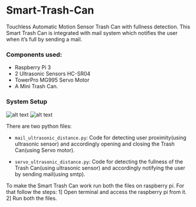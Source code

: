 # Smart-Trash-Can
Touchless Automatic Motion Sensor Trash Can with fullness detection. This Smart Trash Can is integrated
with mail system which notifies the user when it’s full by sending a mail.

### Components used:
* Raspberry Pi 3
* 2 Ultrasonic Sensors HC-SR04
* TowerPro MG995 Servo Motor
* A Mini Trash Can.

### System Setup
 
![alt text](Smart-Trash-Can/dustbin1.jpeg "System Setup 1")
![alt text](Smart-Trash-Can/dustbin2.jpeg "System Setup 2")

There are two python files:
* `mail_ultrasonic_distance.py`: Code for detecting user proximity(using ultrasonic sensor) and accordingly opening and closing the Trash Can(using Servo motor).

* `servo_ultrasonic_distance.py`: Code for detecting the fullness of the Trash Can(using ultrasonic sensor) and accordingly notifying the user by sending mail(using smtp).


To make the Smart Trash Can work run both the files on raspberry pi. For that follow the steps:
1] Open terminal and access the raspberry pi from it.
2] Run both the files.

